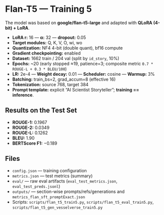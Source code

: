 # Flan-T5 — Training 5

The model was based on **google/flan-t5-large** and adapted with **QLoRA (4-bit) + LoRA**.

- **LoRA r:** 16 — **α:** 32 — **dropout:** 0.05  
- **Target modules:** Q, K, V, O, wi, wo  
- **Quantization:** NF4 4-bit (double quant), bf16 compute  
- **Gradient checkpointing:** enabled  
- **Dataset:** 1662 train / 204 val (split by `id_story`, 10%)  
- **Epochs:** ~20 (early stopped ≈19, patience=3; composite metric `0.7 * ROUGE-L + 0.3 * BLEU/100`)  
- **LR:** 2e-4 — **Weight decay:** 0.01 — **Scheduler:** cosine — **Warmup:** 3%  
- **Batching:** train_bs=2, grad_accum=8 (effective 16)  
- **Tokenization:** source 768, target 384  
- **Prompt template:** explicit “AI Scientist Storyteller”; **training == inference**.

## Results on the Test Set
- **ROUGE-1:** 0.1967  
- **ROUGE-2:** 0.0349  
- **ROUGE-L:** 0.1262  
- **BLEU:** 1.90  
- **BERTScore F1:** −0.189

## Files
- `config.json` — training configuration
- `metrics.json` — test metrics (summary)
- `eval/` — raw eval artifacts (`eval_test_metrics.json`, `eval_test_preds.jsonl`)
- `outputs/` — section-wise prompts/refs/generations and `metrics_flan_sft_promptExact.json`
- Scripts: `scripts/flan_t5_train5.py`, `scripts/flan_t5_eval_train5.py`, `scripts/flan_t5_gen_vesselverse_train5.py`
